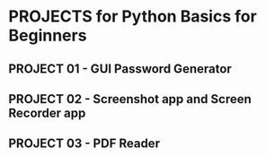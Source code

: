 # PROJECTS for Python Basics for Beginners

## PROJECT 01 - GUI Password Generator

## PROJECT 02 - Screenshot app and Screen Recorder app

## PROJECT 03 - PDF Reader
